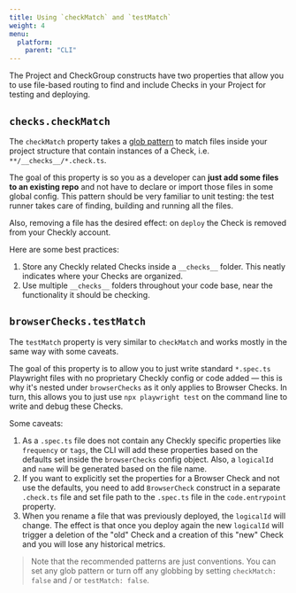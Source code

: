 ```yaml
---
title: Using `checkMatch` and `testMatch`
weight: 4
menu:
  platform:
    parent: "CLI"
---
```


The Project and CheckGroup constructs have two properties that allow you to use file-based routing to find and
include Checks in your Project for testing and deploying.

## `checks.checkMatch`

The `checkMatch` property takes a [glob pattern](https://www.npmjs.com/package/glob) to match files inside your
project structure that contain instances of a Check, i.e. `**/__checks__/*.check.ts`. 

The goal of this property is so you as a developer can **just add some files to an existing repo** and not have to declare
or import those files in some global config. This pattern should be very familiar to unit testing: the test runner takes
care of finding, building and running all the files.

Also, removing a file has the desired effect: on `deploy` the Check is removed from your Checkly account.

Here are some best practices:
1. Store any Checkly related Checks inside a `__checks__` folder. This neatly indicates where your Checks are organized.
2. Use multiple `__checks__` folders throughout your code base, near the functionality it should be checking.

## `browserChecks.testMatch`

The `testMatch` property is very similar to `checkMatch` and works mostly in the same way with some caveats. 

The goal of this property is to allow you to just write standard `*.spec.ts` Playwright files with no proprietary Checkly 
config or code added — this is why it's nested under `browserChecks` as it only applies to Browser Checks. In turn, this
allows you to just use `npx playwright test` on the command line to write and debug these Checks.

Some caveats:
1. As a `.spec.ts` file does not contain any Checkly specific properties like `frequency` or `tags`, the CLI will add 
these properties based on the defaults set inside the `browserChecks` config object. Also, a `logicalId` and `name` will 
be generated based on the file name.
2. If you want to explicitly set the properties for a Browser Check and not use the defaults, you need to add `BrowserCheck`
construct in a separate `.check.ts` file and set file path to the `.spec.ts` file in the `code.entrypoint` property.
3. When you rename a file that was previously deployed, the `logicalId` will change. The effect is that once you deploy
again the new `logicalId` will trigger a deletion of the "old" Check and a creation of this "new" Check and you will lose
any historical metrics.


> Note that the recommended patterns are just conventions. You can set any glob pattern or turn off any globbing by setting
`checkMatch: false` and / or `testMatch: false`. 


